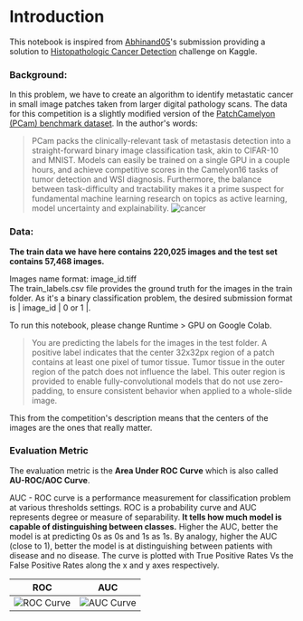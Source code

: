 # Introduction
This notebook is inspired from [Abhinand05](https://www.kaggle.com/abhinand05/histopathologic-cancer-detection-using-cnns)'s submission providing a solution to [Histopathologic Cancer Detection](https://www.kaggle.com/c/histopathologic-cancer-detection/overview) challenge on Kaggle. 

### Background:
In this problem, we have to create an algorithm to identify metastatic cancer in small image patches taken from larger digital pathology scans. 
The data for this competition is a slightly modified version of the [PatchCamelyon (PCam) benchmark dataset](https://github.com/basveeling/pcam). 
In the author's words:
>PCam packs the clinically-relevant task of metastasis detection into a straight-forward binary image classification task, akin to CIFAR-10 and MNIST. Models can easily be trained on a single GPU in a couple hours, and achieve competitive scores in the Camelyon16 tasks of tumor detection and WSI diagnosis. Furthermore, the balance between task-difficulty and tractability makes it a prime suspect for fundamental machine learning research on topics as active learning, model uncertainty and explainability.
 ![cancer](https://jithinjk.github.io/blog/images/histo/pcam.png)
### Data:

**The train data we have here contains 220,025 images and the test set contains 57,468 images.** 

Images name format: image_id.tiff  
The train_labels.csv file provides the ground truth for the images in the train folder.
As it's a binary classification problem, the desired submission format is | image_id | 0 or 1 |.

To run this notebook, please change Runtime > GPU on Google Colab.

 > You are predicting the labels for the images in the test folder. A positive label indicates that the center 32x32px region of a patch contains at least one pixel of tumor tissue. Tumor tissue in the outer region of the patch does not influence the label. This outer region is provided to enable fully-convolutional models that do not use zero-padding, to ensure consistent behavior when applied to a whole-slide image.
 
This from the competition's description means that the centers of the images are the ones that really matter.

### Evaluation Metric
The evaluation metric is the **Area Under ROC Curve** which is also called **AU-ROC/AOC Curve**.

AUC - ROC curve is a performance measurement for classification problem at various thresholds settings. ROC is a probability curve and AUC represents degree or measure of separability. **It tells how much model is capable of distinguishing between classes.** Higher the AUC, better the model is at predicting 0s as 0s and 1s as 1s. By analogy, higher the AUC (close to 1), better the model is at distinguishing between patients with disease and no disease. The curve is plotted with True Positive Rates Vs the False Positive Rates along the x and y axes respectively.


ROC                        |  AUC 
:-------------------------:|:-------------------------:
 ![ROC Curve](http://gim.unmc.edu/dxtests/roccomp.jpg)  |   ![AUC Curve](https://i.ibb.co/mBKh6ZB/roc.pnghttps://i.ibb.co/mBKh6ZB/roc.png)
